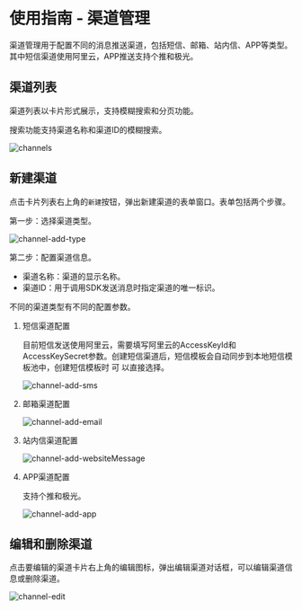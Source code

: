 # 使用指南 - 渠道管理

渠道管理用于配置不同的消息推送渠道，包括短信、邮箱、站内信、APP等类型。其中短信渠道使用阿里云，APP推送支持个推和极光。

## 渠道列表

渠道列表以卡片形式展示，支持模糊搜索和分页功能。

搜索功能支持渠道名称和渠道ID的模糊搜索。

![channels](https://cdn.masastack.com/stack/doc/mc/channels.png)

## 新建渠道

点击卡片列表右上角的`新建`按钮，弹出新建渠道的表单窗口。表单包括两个步骤。

第一步：选择渠道类型。

   ![channel-add-type](https://cdn.masastack.com/stack/doc/mc/channel-add-type.png)

第二步：配置渠道信息。

   - 渠道名称：渠道的显示名称。
   - 渠道ID：用于调用SDK发送消息时指定渠道的唯一标识。

不同的渠道类型有不同的配置参数。

   1. 短信渠道配置
   
      目前短信发送使用阿里云，需要填写阿里云的AccessKeyId和AccessKeySecret参数。创建短信渠道后，短信模板会自动同步到本地短信模板池中，创建短信模板时  可 以直接选择。
   
      ![channel-add-sms](https://cdn.masastack.com/stack/doc/mc/channel-add-sms.png)
   
   2. 邮箱渠道配置
   
      ![channel-add-email](https://cdn.masastack.com/stack/doc/mc/channel-add-email.png)
   
   3. 站内信渠道配置
   
      ![channel-add-websiteMessage](https://cdn.masastack.com/stack/doc/mc/channel-add-websiteMessage.png)
   
   4. APP渠道配置
   
      支持个推和极光。
   
      ![channel-add-app](https://cdn.masastack.com/stack/doc/mc/channel-add-app.png)
   
## 编辑和删除渠道

点击要编辑的渠道卡片右上角的编辑图标，弹出编辑渠道对话框，可以编辑渠道信息或删除渠道。

   ![channel-edit](https://cdn.masastack.com/stack/doc/mc/channel-edit.png)